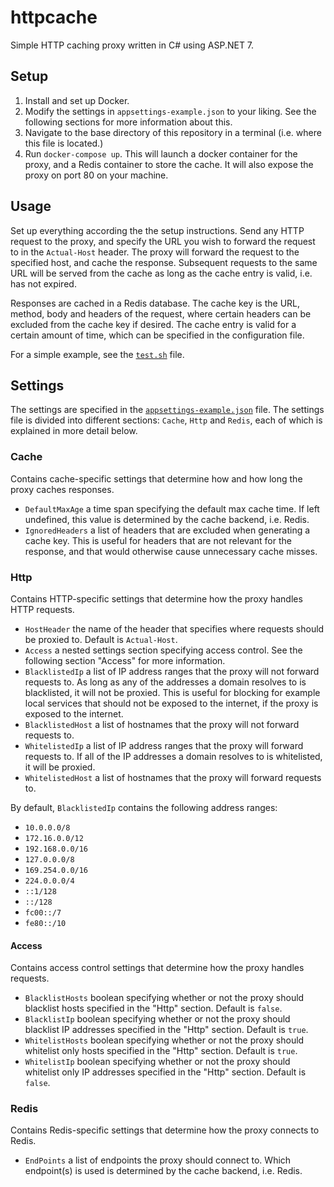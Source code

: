 # httpcache

Simple HTTP caching proxy written in C# using ASP.NET 7.

## Setup

1. Install and set up Docker. 
2. Modify the settings in ``appsettings-example.json`` to your liking. See the following sections 
   for more information about this.
3. Navigate to the base directory of this repository in a terminal (i.e. where this file is located.) 
4. Run ``docker-compose up``. This will launch a docker container for the proxy, and a Redis 
   container to store the cache. It will also expose the proxy on port 80 on your machine. 

## Usage

Set up everything according the the setup instructions. Send any HTTP request to the proxy, and 
specify the URL you wish to forward the request to in the ``Actual-Host`` header. The proxy will
forward the request to the specified host, and cache the response. Subsequent requests to the same
URL will be served from the cache as long as the cache entry is valid, i.e. has not expired. 

Responses are cached in a Redis database. The cache key is the URL, method, body and headers of the 
request, where certain headers can be excluded from the cache key if desired. The cache entry is
valid for a certain amount of time, which can be specified in the configuration file.

For a simple example, see the [``test.sh``](test.sh) file.

## Settings

The settings are specified in the [``appsettings-example.json``](appsettings-example.json) file. The 
settings file is divided into different sections: ``Cache``, ``Http`` and ``Redis``, each of which
is explained in more detail below.

### Cache

Contains cache-specific settings that determine how and how long the proxy caches responses.

- ``DefaultMaxAge`` a time span specifying the default max cache time. If left undefined, this value is 
  determined by the cache backend, i.e. Redis.
- ``IgnoredHeaders`` a list of headers that are excluded when generating a cache key. This is useful for
  headers that are not relevant for the response, and that would otherwise cause unnecessary cache misses.

### Http

Contains HTTP-specific settings that determine how the proxy handles HTTP requests.

- ``HostHeader`` the name of the header that specifies where requests should be proxied to. Default is 
  ``Actual-Host``.
- ``Access`` a nested settings section specifying access control. See the following section "Access" for more 
  information.
- ``BlacklistedIp`` a list of IP address ranges that the proxy will not forward requests to. As long as any of
  the addresses a domain resolves to is blacklisted, it will not be proxied. This is useful for blocking
  for example local services that should not be exposed to the internet, if the proxy is exposed to the internet.
- ``BlacklistedHost`` a list of hostnames that the proxy will not forward requests to. 
- ``WhitelistedIp`` a list of IP address ranges that the proxy will forward requests to. If all of the IP addresses
  a domain resolves to is whitelisted, it will be proxied.
- ``WhitelistedHost`` a list of hostnames that the proxy will forward requests to.

By default, ``BlacklistedIp`` contains the following address ranges:
- ``10.0.0.0/8``
- ``172.16.0.0/12``
- ``192.168.0.0/16``
- ``127.0.0.0/8``
- ``169.254.0.0/16``
- ``224.0.0.0/4``
- ``::1/128``
- ``::/128``
- ``fc00::/7``
- ``fe80::/10``

#### Access

Contains access control settings that determine how the proxy handles requests.

- ``BlacklistHosts`` boolean specifying whether or not the proxy should blacklist hosts specified in the "Http" 
  section. Default is ``false``.
- ``BlacklistIp`` boolean specifying whether or not the proxy should blacklist IP addresses specified in the "Http" 
  section. Default is ``true``.
- ``WhitelistHosts`` boolean specifying whether or not the proxy should whitelist only hosts specified in the "Http"
  section. Default is ``true``.
- ``WhitelistIp`` boolean specifying whether or not the proxy should whitelist only IP addresses specified in the "Http"
  section. Default is ``false``.

### Redis

Contains Redis-specific settings that determine how the proxy connects to Redis.

- ``EndPoints`` a list of endpoints the proxy should connect to. Which endpoint(s) is used is determined by the cache
  backend, i.e. Redis. 
